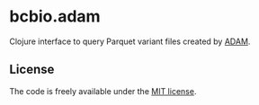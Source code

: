 # bcbio.adam

Clojure interface to query Parquet variant files created by [ADAM][1].

[1]: https://github.com/bigdatagenomics/adam

## License

The code is freely available under the [MIT license][l1].

[l1]: http://www.opensource.org/licenses/mit-license.html
